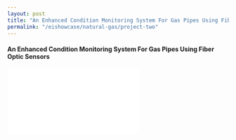 ```yaml
---
layout: post
title: "An Enhanced Condition Monitoring System For Gas Pipes Using Fiber Optic Sensors"
permalink: "/eishowcase/natural-gas/project-two"
---
```

#### An Enhanced Condition Monitoring System For Gas Pipes Using Fiber Optic Sensors

<div class="showcase-embed-container">
	<embed type="application/pdf" src="/files/showcase/natural_gas_02.pdf#view=FitH">
</div>
